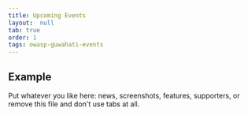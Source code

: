 ```yaml
---
title: Upcoming Events
layout:  null
tab: true
order: 1
tags: owasp-guwahati-events
---
```


## Example

Put whatever you like here: news, screenshots, features, supporters, or remove this file and don't use tabs at all.
